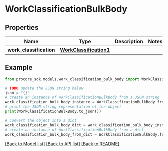 # WorkClassificationBulkBody


## Properties

Name | Type | Description | Notes
------------ | ------------- | ------------- | -------------
**work_classification** | [**WorkClassification1**](WorkClassification1.md) |  | 

## Example

```python
from procore_sdk.models.work_classification_bulk_body import WorkClassificationBulkBody

# TODO update the JSON string below
json = "{}"
# create an instance of WorkClassificationBulkBody from a JSON string
work_classification_bulk_body_instance = WorkClassificationBulkBody.from_json(json)
# print the JSON string representation of the object
print(WorkClassificationBulkBody.to_json())

# convert the object into a dict
work_classification_bulk_body_dict = work_classification_bulk_body_instance.to_dict()
# create an instance of WorkClassificationBulkBody from a dict
work_classification_bulk_body_from_dict = WorkClassificationBulkBody.from_dict(work_classification_bulk_body_dict)
```
[[Back to Model list]](../README.md#documentation-for-models) [[Back to API list]](../README.md#documentation-for-api-endpoints) [[Back to README]](../README.md)


